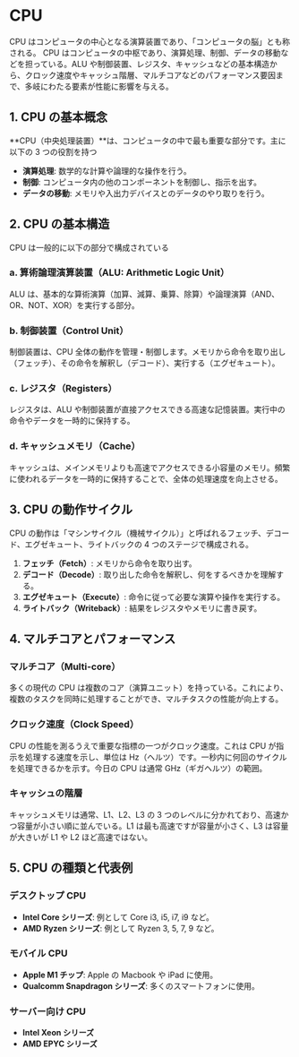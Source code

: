 # CPU

CPU はコンピュータの中心となる演算装置であり、「コンピュータの脳」とも称される。
CPU はコンピュータの中枢であり、演算処理、制御、データの移動などを担っている。ALU や制御装置、レジスタ、キャッシュなどの基本構造から、クロック速度やキャッシュ階層、マルチコアなどのパフォーマンス要因まで、多岐にわたる要素が性能に影響を与える。

## 1. CPU の基本概念

**CPU（中央処理装置）**は、コンピュータの中で最も重要な部分です。主に以下の 3 つの役割を持つ

- **演算処理**: 数学的な計算や論理的な操作を行う。
- **制御**: コンピュータ内の他のコンポーネントを制御し、指示を出す。
- **データの移動**: メモリや入出力デバイスとのデータのやり取りを行う。

## 2. CPU の基本構造

CPU は一般的に以下の部分で構成されている

### a. 算術論理演算装置（ALU: Arithmetic Logic Unit）

ALU は、基本的な算術演算（加算、減算、乗算、除算）や論理演算（AND、OR、NOT、XOR）を実行する部分。

### b. 制御装置（Control Unit）

制御装置は、CPU 全体の動作を管理・制御します。メモリから命令を取り出し（フェッチ）、その命令を解釈し（デコード）、実行する（エグゼキュート）。

### c. レジスタ（Registers）

レジスタは、ALU や制御装置が直接アクセスできる高速な記憶装置。実行中の命令やデータを一時的に保持する。

### d. キャッシュメモリ（Cache）

キャッシュは、メインメモリよりも高速でアクセスできる小容量のメモリ。頻繁に使われるデータを一時的に保持することで、全体の処理速度を向上させる。

## 3. CPU の動作サイクル

CPU の動作は「マシンサイクル（機械サイクル）」と呼ばれるフェッチ、デコード、エグゼキュート、ライトバックの 4 つのステージで構成される。

1. **フェッチ（Fetch）**: メモリから命令を取り出す。
2. **デコード（Decode）**: 取り出した命令を解釈し、何をするべきかを理解する。
3. **エグゼキュート（Execute）**: 命令に従って必要な演算や操作を実行する。
4. **ライトバック（Writeback）**: 結果をレジスタやメモリに書き戻す。

## 4. マルチコアとパフォーマンス

### マルチコア（Multi-core）

多くの現代の CPU は複数のコア（演算ユニット）を持っている。これにより、複数のタスクを同時に処理することができ、マルチタスクの性能が向上する。

### クロック速度（Clock Speed）

CPU の性能を測るうえで重要な指標の一つがクロック速度。これは CPU が指示を処理する速度を示し、単位は Hz（ヘルツ）です。一秒内に何回のサイクルを処理できるかを示す。今日の CPU は通常 GHz（ギガヘルツ）の範囲。

### キャッシュの階層

キャッシュメモリは通常、L1、L2、L3 の 3 つのレベルに分かれており、高速かつ容量が小さい順に並んでいる。L1 は最も高速ですが容量が小さく、L3 は容量が大きいが L1 や L2 ほど高速ではない。

## 5. CPU の種類と代表例

### デスクトップ CPU

- **Intel Core シリーズ**: 例として Core i3, i5, i7, i9 など。
- **AMD Ryzen シリーズ**: 例として Ryzen 3, 5, 7, 9 など。

### モバイル CPU

- **Apple M1 チップ**: Apple の Macbook や iPad に使用。
- **Qualcomm Snapdragon シリーズ**: 多くのスマートフォンに使用。

### サーバー向け CPU

- **Intel Xeon シリーズ**
- **AMD EPYC シリーズ**
